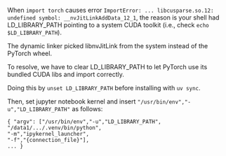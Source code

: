 When ```import torch``` causes error ```ImportError: ... libcusparse.so.12: undefined symbol: __nvJitLinkAddData_12_1```,
the reason is your shell had LD_LIBRARY_PATH pointing to a system CUDA toolkit (i.e., check ```echo $LD_LIBRARY_PATH```).

The dynamic linker picked libnvJitLink from the system instead of the PyTorch wheel. 

To resolve, we have to clear LD_LIBRARY_PATH to let PyTorch use its bundled CUDA libs and import correctly.

Doing this by ```unset LD_LIBRARY_PATH``` before installing with ```uv sync```. 

Then, set jupyter notebook kernel and insert `"/usr/bin/env","-u","LD_LIBRARY_PATH"` as follows: 
```
{ "argv": ["/usr/bin/env","-u","LD_LIBRARY_PATH",
"/data1/.../.venv/bin/python",
"-m","ipykernel_launcher",
"-f","{connection_file}"],
... }
```
